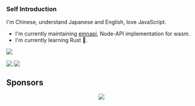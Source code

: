 ### Self Introduction

I'm Chinese, understand Japanese and English, love JavaScript.

- I'm currently maintaining [emnapi](https://github.com/toyobayashi/emnapi), Node-API implementation for wasm.
- I'm currently learning Rust 🦀.

[![](https://toyobayashi-visitor.vercel.app/api/visitor?uid=toyobayashi%2Ftoyobabayashi%2FREADME.md)](https://github.com/toyobayashi/visitor)

<img align="center" src="https://github-readme-stats.vercel.app/api/top-langs/?username=toyobayashi&hide=c&card_width=275&theme=vue-dark" /> <img align="center" src="https://github-readme-stats.vercel.app/api?username=toyobayashi&count_private=true&show_icons=true&line_height=33&include_all_commits=true&theme=vue-dark" />

## Sponsors

<p align="center">
  <a href="https://cdn.jsdelivr.net/gh/toyobayashi/toyobayashi/sponsorkit/sponsors.svg">
    <img src='https://cdn.jsdelivr.net/gh/toyobayashi/toyobayashi/sponsorkit/sponsors.svg'/>
  </a>
</p>

<!--
**toyobayashi/toyobayashi** is a ✨ _special_ ✨ repository because its `README.md` (this file) appears on your GitHub profile.

Here are some ideas to get you started:

- 🔭 I’m currently working on ...
- 🌱 I’m currently learning ...
- 👯 I’m looking to collaborate on ...
- 🤔 I’m looking for help with ...
- 💬 Ask me about ...
- 📫 How to reach me: ...
- 😄 Pronouns: ...
- ⚡ Fun fact: ...
-->
